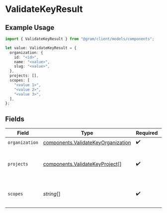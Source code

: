 # ValidateKeyResult

## Example Usage

```typescript
import { ValidateKeyResult } from "@gram/client/models/components";

let value: ValidateKeyResult = {
  organization: {
    id: "<id>",
    name: "<value>",
    slug: "<value>",
  },
  projects: [],
  scopes: [
    "<value 1>",
    "<value 2>",
    "<value 3>",
  ],
};
```

## Fields

| Field                                                                                    | Type                                                                                     | Required                                                                                 | Description                                                                              |
| ---------------------------------------------------------------------------------------- | ---------------------------------------------------------------------------------------- | ---------------------------------------------------------------------------------------- | ---------------------------------------------------------------------------------------- |
| `organization`                                                                           | [components.ValidateKeyOrganization](../../models/components/validatekeyorganization.md) | :heavy_check_mark:                                                                       | N/A                                                                                      |
| `projects`                                                                               | [components.ValidateKeyProject](../../models/components/validatekeyproject.md)[]         | :heavy_check_mark:                                                                       | The projects accessible with this key                                                    |
| `scopes`                                                                                 | *string*[]                                                                               | :heavy_check_mark:                                                                       | List of permission scopes for this key                                                   |